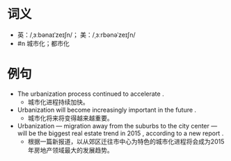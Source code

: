 # 词义
- 英：/ˌɜːbənaɪˈzeɪʃn/； 美：/ˌɜːrbənəˈzeɪʃn/
- #n 城市化；都市化
# 例句
- The urbanization process continued to accelerate .
	- 城市化进程持续加快。
- Urbanization will become increasingly important in the future .
	- 城市化将来将变得越来越重要。
- Urbanization — migration away from the suburbs to the city center — will be the biggest real estate trend in 2015 , according to a new report .
	- 根据一篇新报道，以从郊区迁往市中心为特色的城市化进程将会成为2015年房地产领域最大的发展趋势。
